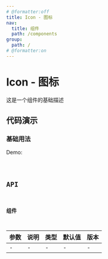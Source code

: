 ```yaml
---
# @formatter:off
title: Icon - 图标
nav:
  title: 组件
  path: /components
group:
  path: /
# @formatter:on
---
```


# Icon - 图标

这是一个组件的基础描述

## 代码演示

### 基础用法

Demo:

<code src="./index.ts"  background="#f0f2f5" />

## API

### 组件

| 参数 | 说明 | 类型 | 默认值 | 版本 |
| ---- | ---- | ---- | ------ | ---- |
| -    | -    | -    | -      | -    |
